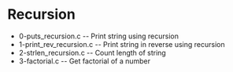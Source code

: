 # Recursion
- 0-puts_recursion.c -- Print string using recursion
- 1-print_rev_recursion.c -- Print string in reverse using recursion
- 2-strlen_recursion.c -- Count length of string
- 3-factorial.c -- Get factorial of a number
